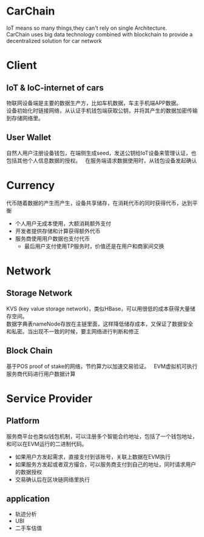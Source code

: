 # CarChain
IoT means so many things,they can't rely on single Architecture.  
CarChain uses big data technology combined with blockchain to provide a decentralized solution for car network

# Client
## IoT & IoC-internet of cars
物联网设备端是主要的数据生产方，比如车机数据，车主手机端APP数据。  
设备初始化时链接网络，从认证手机钱包端获取公钥，并将其产生的数据加密传输到存储网络里。

## User Wallet
自然人用户注册设备钱包，在端侧生成seed，发送公钥给IoT设备来管理认证，也包括其他个人信息数据的授权。  
在服务端请求数据使用时，从钱包设备发起确认

# Currency
代币随着数据的产生而产生，设备共享储存，在消耗代币的同时获得代币，达到平衡  
* 个人用户无成本使用，大额消耗额外支付
* 开发者提供存储和计算获得额外代币
* 服务商使用用户数据也支付代币
  - 最后用户支付使用TP服务时，价值还是在用户和商家间交换

# Network
## Storage Network
KVS (key value storage network)，类似HBase，可以用很低的成本获得大量储存空间。  
数据字典表nameNode存放在主链里面，这样降低储存成本，又保证了数据安全和私密。当出现不一致的时候，要主网络进行判断和修正

## Block Chain
基于POS proof of stake的网络，节约算力以加速交易验证。  
EVM虚拟机可执行服务商代码进行用户数据计算

# Service Provider
## Platform
服务商平台也类似钱包机制，可以注册多个智能合约地址，包括了一个钱包地址，和可以在EVM运行的二进制代码。  
* 如果用户方发起需求，直接支付到该账号，关联上数据在EVM执行
* 如果服务方发起或者双方撮合，可以服务商支付到自己的地址，同时请求用户的数据授权
* 交易确认后在区块链网络里执行

## application
* 轨迹分析
* UBI
* 二手车估值
